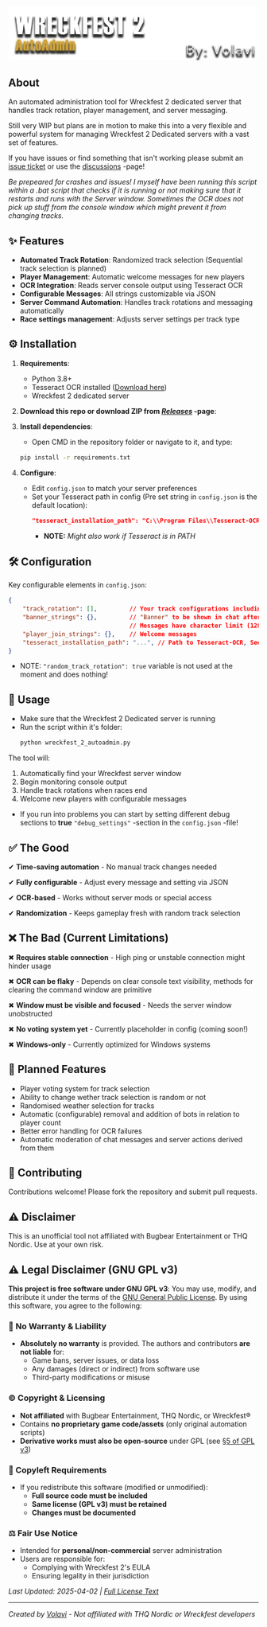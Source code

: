 
![Script banner](images/wreckfest2_autoadmin_script_banner.png)

## About

An automated administration tool for Wreckfest 2 dedicated server that handles track rotation, player management, and server messaging.

Still very WIP but plans are in motion to make this into a very flexible and powerful system for managing Wreckfest 2 Dedicated servers with a vast set of features.

If you have issues or find something that isn't working please submit an [issue ticket](https://github.com/Volavi/Wreckfest-2-Autoadmin/issues) or use the [discussions](https://github.com/Volavi/Wreckfest-2-Autoadmin/discussions) -page!

*Be prepeared for crashes and issues! I myself have been running this script within a .bat script that checks if it is running or not making sure that it restarts and runs with the Server window. Sometimes the OCR does not pick up stuff from the console window which might prevent it from changing tracks.*

## ✨ Features

- **Automated Track Rotation**: Randomized track selection (Sequential track selection is planned)
- **Player Management**: Automatic welcome messages for new players
- **OCR Integration**: Reads server console output using Tesseract OCR
- **Configurable Messages**: All strings customizable via JSON
- **Server Command Automation**: Handles track rotations and messaging automatically
- **Race settings management**: Adjusts server settings per track type

## ⚙️ Installation

1. **Requirements**:
   - Python 3.8+
   - Tesseract OCR installed ([Download here](https://github.com/UB-Mannheim/tesseract/wiki))
   - Wreckfest 2 dedicated server
  
2. **Download this repo or download ZIP from [*Releases*](https://github.com/Volavi/Wreckfest-2-Autoadmin/releases) -page**:

3. **Install dependencies**:
   - Open CMD in the repository folder or navigate to it, and type:
   ```bash
   pip install -r requirements.txt
   ```
5. **Configure**:
   - Edit `config.json` to match your server preferences
   - Set your Tesseract path in config (Pre set string in `config.json` is the default location):
     ```json
     "tesseract_installation_path": "C:\\Program Files\\Tesseract-OCR\\tesseract.exe"
     ```
      - **NOTE:** *Might also work if Tesseract is in PATH*

## 🛠️ Configuration

   Key configurable elements in `config.json`:
   ```json
   {
       "track_rotation": [],         // Your track configurations including: laps, bots, damage, etc...
       "banner_strings": {},         // "Banner" to be shown in chat after every race
                                     // Messages have character limit (128)
       "player_join_strings": {},    // Welcome messages
       "tesseract_installation_path": "...", // Path to Tesseract-OCR, See: "Requirements"
   }
   ```
   - NOTE: `"random_track_rotation": true` variable is not used at the moment and does nothing!
     
## 🚀 Usage

   - Make sure that the Wreckfest 2 Dedicated server is running
   - Run the script within it's folder:
      ```bash
      python wreckfest_2_autoadmin.py
      ```
   The tool will:
   
   1. Automatically find your Wreckfest server window
   2. Begin monitoring console output
   3. Handle track rotations when races end
   4. Welcome new players with configurable messages

   - If you run into problems you can start by setting different debug sections to **true** `"debug_settings"` -section in the `config.json` -file!

## ✅ The Good
   
   ✔ **Time-saving automation** - No manual track changes needed
   
   ✔ **Fully configurable** - Adjust every message and setting via JSON
   
   ✔ **OCR-based** - Works without server mods or special access
   
   ✔ **Randomization** - Keeps gameplay fresh with random track selection

## ❌ The Bad (Current Limitations)

   ✖ **Requires stable connection** - High ping or unstable connection might hinder usage

   ✖ **OCR can be flaky** - Depends on clear console text visibility, methods for clearing the command window are primitive
   
   ✖ **Window must be visible and focused** - Needs the server window unobstructed
   
   ✖ **No voting system yet** - Currently placeholder in config (coming soon!)
   
   ✖ **Windows-only** - Currently optimized for Windows systems

## 🔮 Planned Features

  - Player voting system for track selection
  - Ability to change wether track selection is random or not
  - Randomised weather selection for tracks
  - Automatic (configurable) removal and addition of bots in relation to player count
  - Better error handling for OCR failures
  - Automatic moderation of chat messages and server actions derived from them

## 🤝 Contributing
   Contributions welcome! Please fork the repository and submit pull requests.

## ⚠️ Disclaimer

   This is an unofficial tool not affiliated with Bugbear Entertainment or THQ Nordic. Use at your own risk.

## ⚠️ Legal Disclaimer (GNU GPL v3)

**This project is free software under GNU GPL v3**: You may use, modify, and distribute it under the terms of the [GNU General Public License](LICENSE). By using this software, you agree to the following:

### 📜 No Warranty & Liability
- **Absolutely no warranty** is provided. The authors and contributors **are not liable** for:
  - Game bans, server issues, or data loss
  - Any damages (direct or indirect) from software use
  - Third-party modifications or misuse

### ©️ Copyright & Licensing
- **Not affiliated** with Bugbear Entertainment, THQ Nordic, or Wreckfest®
- Contains **no proprietary game code/assets** (only original automation scripts)
- **Derivative works must also be open-source** under GPL (see [§5 of GPL v3](https://www.gnu.org/licenses/gpl-3.0.en.html#section5))

### 🔄 Copyleft Requirements
- If you redistribute this software (modified or unmodified):
  - **Full source code must be included**
  - **Same license (GPL v3) must be retained**
  - **Changes must be documented**

### ⚖️ Fair Use Notice
- Intended for **personal/non-commercial** server administration
- Users are responsible for:
  - Complying with Wreckfest 2's EULA
  - Ensuring legality in their jurisdiction

*Last Updated: 2025-04-02 | [Full License Text](LICENSE)*

---

*Created by [Volavi](https://github.com/Volavi) - Not affiliated with THQ Nordic or Wreckfest developers*
